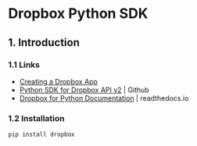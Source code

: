 # Dropbox Python SDK

## 1. Introduction

### 1.1 Links

- [Creating a Dropbox App](https://www.dropbox.com/developers/apps)
- [Python SDK for Dropbox API v2](https://github.com/dropbox/dropbox-sdk-python) | Github
- [Dropbox for Python Documentation](http://dropbox-sdk-python.readthedocs.io/en/latest/) | readthedocs.io

### 1.2 Installation

```
pip install dropbox
```
